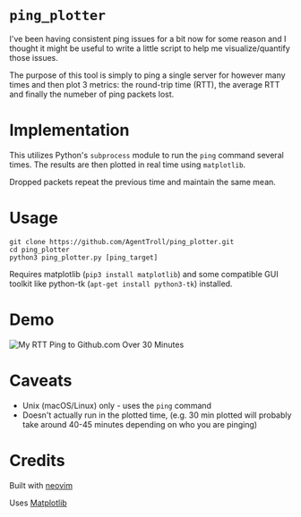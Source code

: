 # `ping_plotter`

I've been having consistent ping issues for a bit now for
some reason and I thought it might be useful to write a
little script to help me visualize/quantify those issues.

The purpose of this tool is simply to ping a single server
for however many times and then plot 3 metrics: the
round-trip time (RTT), the average RTT and finally the
numeber of ping packets lost.

# Implementation

This utilizes Python's `subprocess` module to run the
`ping` command several times. The results are then plotted
in real time using `matplotlib`.

Dropped packets repeat the previous time and maintain the
same mean.

# Usage

``` shell
git clone https://github.com/AgentTroll/ping_plotter.git
cd ping_plotter
python3 ping_plotter.py [ping_target]
```

Requires matplotlib (`pip3 install matplotlib`) and some
compatible GUI toolkit like python-tk (`apt-get install
python3-tk`) installed.

# Demo

![My RTT Ping to Github.com Over 30 Minutes](https://i.postimg.cc/tXdznDCk/11027188-36-Ping.png)

# Caveats

  * Unix (macOS/Linux) only - uses the `ping` command
  * Doesn't actually run in the plotted time, (e.g. 30
  min plotted will probably take around 40-45 minutes
  depending on who you are pinging)

# Credits

Built with [neovim](https://neovim.io/)

Uses [Matplotlib](https://matplotlib.org/)

